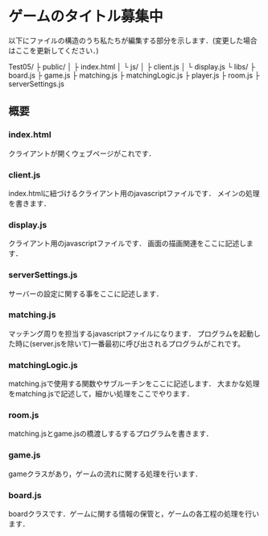 # ゲームのタイトル募集中
以下にファイルの構造のうち私たちが編集する部分を示します．(変更した場合はここを更新してください．)

Test05/
├ public/
│    ├ index.html
│    └ js/
│       ├ client.js
│       └ display.js
└ libs/
   ├ board.js
   ├ game.js
   ├ matching.js
   ├ matchingLogic.js
   ├ player.js
   ├ room.js
   ├ serverSettings.js

## 概要

### index.html
クライアントが開くウェブページがこれです．

### client.js
index.htmlに紐づけるクライアント用のjavascriptファイルです．
メインの処理を書きます．

### display.js
クライアント用のjavascriptファイルです．
画面の描画関連をここに記述します．

### serverSettings.js
サーバーの設定に関する事をここに記述します．

### matching.js
マッチング周りを担当するjavascriptファイルになります．
プログラムを起動した時に(server.jsを除いて)一番最初に呼び出されるプログラムがこれです。

### matchingLogic.js
matching.jsで使用する関数やサブルーチンをここに記述します．
大まかな処理をmatching.jsで記述して，細かい処理をここでやります．

### room.js
matching.jsとgame.jsの橋渡しするするプログラムを書きます．

### game.js
gameクラスがあり，ゲームの流れに関する処理を行います．

### board.js
boardクラスです．ゲームに関する情報の保管と，ゲームの各工程の処理を行います．
